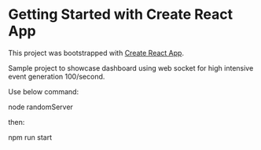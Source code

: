 # Getting Started with Create React App

This project was bootstrapped with [Create React App](https://github.com/facebook/create-react-app).

Sample project to showcase dashboard using web socket for high intensive event generation 100/second.

Use below command:

node randomServer

then:

npm run start
